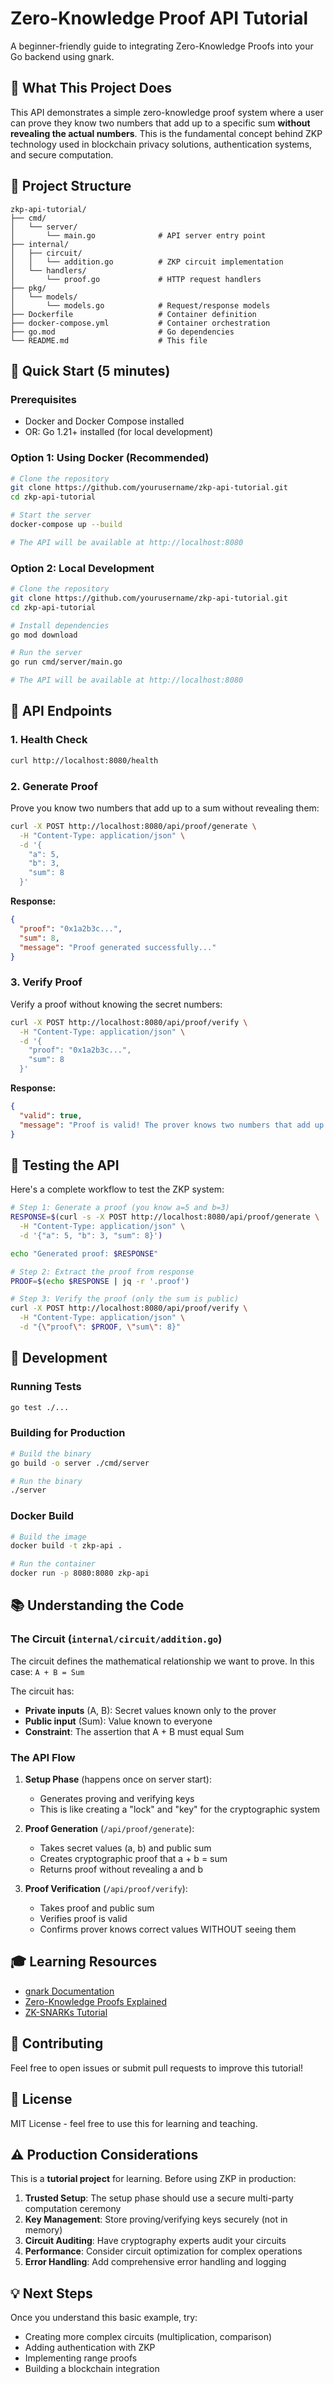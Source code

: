 # Zero-Knowledge Proof API Tutorial

A beginner-friendly guide to integrating Zero-Knowledge Proofs into your Go backend using gnark.

## 🎯 What This Project Does

This API demonstrates a simple zero-knowledge proof system where a user can prove they know two numbers that add up to a specific sum **without revealing the actual numbers**. This is the fundamental concept behind ZKP technology used in blockchain privacy solutions, authentication systems, and secure computation.

## 📁 Project Structure

```
zkp-api-tutorial/
├── cmd/
│   └── server/
│       └── main.go              # API server entry point
├── internal/
│   ├── circuit/
│   │   └── addition.go          # ZKP circuit implementation
│   └── handlers/
│       └── proof.go             # HTTP request handlers
├── pkg/
│   └── models/
│       └── models.go            # Request/response models
├── Dockerfile                   # Container definition
├── docker-compose.yml           # Container orchestration
├── go.mod                       # Go dependencies
└── README.md                    # This file
```

## 🚀 Quick Start (5 minutes)

### Prerequisites

- Docker and Docker Compose installed
- OR: Go 1.21+ installed (for local development)

### Option 1: Using Docker (Recommended)

```bash
# Clone the repository
git clone https://github.com/yourusername/zkp-api-tutorial.git
cd zkp-api-tutorial

# Start the server
docker-compose up --build

# The API will be available at http://localhost:8080
```

### Option 2: Local Development

```bash
# Clone the repository
git clone https://github.com/yourusername/zkp-api-tutorial.git
cd zkp-api-tutorial

# Install dependencies
go mod download

# Run the server
go run cmd/server/main.go

# The API will be available at http://localhost:8080
```

## 📡 API Endpoints

### 1. Health Check
```bash
curl http://localhost:8080/health
```

### 2. Generate Proof
Prove you know two numbers that add up to a sum without revealing them:

```bash
curl -X POST http://localhost:8080/api/proof/generate \
  -H "Content-Type: application/json" \
  -d '{
    "a": 5,
    "b": 3,
    "sum": 8
  }'
```

**Response:**
```json
{
  "proof": "0x1a2b3c...",
  "sum": 8,
  "message": "Proof generated successfully..."
}
```

### 3. Verify Proof
Verify a proof without knowing the secret numbers:

```bash
curl -X POST http://localhost:8080/api/proof/verify \
  -H "Content-Type: application/json" \
  -d '{
    "proof": "0x1a2b3c...",
    "sum": 8
  }'
```

**Response:**
```json
{
  "valid": true,
  "message": "Proof is valid! The prover knows two numbers that add up to the sum."
}
```

## 🧪 Testing the API

Here's a complete workflow to test the ZKP system:

```bash
# Step 1: Generate a proof (you know a=5 and b=3)
RESPONSE=$(curl -s -X POST http://localhost:8080/api/proof/generate \
  -H "Content-Type: application/json" \
  -d '{"a": 5, "b": 3, "sum": 8}')

echo "Generated proof: $RESPONSE"

# Step 2: Extract the proof from response
PROOF=$(echo $RESPONSE | jq -r '.proof')

# Step 3: Verify the proof (only the sum is public)
curl -X POST http://localhost:8080/api/proof/verify \
  -H "Content-Type: application/json" \
  -d "{\"proof\": $PROOF, \"sum\": 8}"
```

## 🔧 Development

### Running Tests
```bash
go test ./...
```

### Building for Production
```bash
# Build the binary
go build -o server ./cmd/server

# Run the binary
./server
```

### Docker Build
```bash
# Build the image
docker build -t zkp-api .

# Run the container
docker run -p 8080:8080 zkp-api
```

## 📚 Understanding the Code

### The Circuit (`internal/circuit/addition.go`)
The circuit defines the mathematical relationship we want to prove. In this case: `A + B = Sum`

The circuit has:
- **Private inputs** (A, B): Secret values known only to the prover
- **Public input** (Sum): Value known to everyone
- **Constraint**: The assertion that A + B must equal Sum

### The API Flow
1. **Setup Phase** (happens once on server start):
   - Generates proving and verifying keys
   - This is like creating a "lock" and "key" for the cryptographic system

2. **Proof Generation** (`/api/proof/generate`):
   - Takes secret values (a, b) and public sum
   - Creates cryptographic proof that a + b = sum
   - Returns proof without revealing a and b

3. **Proof Verification** (`/api/proof/verify`):
   - Takes proof and public sum
   - Verifies proof is valid
   - Confirms prover knows correct values WITHOUT seeing them

## 🎓 Learning Resources

- [gnark Documentation](https://docs.gnark.consensys.net/)
- [Zero-Knowledge Proofs Explained](https://consensys.net/blog/blockchain-explained/zero-knowledge-proofs-starks-vs-snarks/)
- [ZK-SNARKs Tutorial](https://github.com/matter-labs/awesome-zero-knowledge-proofs)

## 🤝 Contributing

Feel free to open issues or submit pull requests to improve this tutorial!

## 📄 License

MIT License - feel free to use this for learning and teaching.

## ⚠️ Production Considerations

This is a **tutorial project** for learning. Before using ZKP in production:

1. **Trusted Setup**: The setup phase should use a secure multi-party computation ceremony
2. **Key Management**: Store proving/verifying keys securely (not in memory)
3. **Circuit Auditing**: Have cryptography experts audit your circuits
4. **Performance**: Consider circuit optimization for complex operations
5. **Error Handling**: Add comprehensive error handling and logging

## 💡 Next Steps

Once you understand this basic example, try:
- Creating more complex circuits (multiplication, comparison)
- Adding authentication with ZKP
- Implementing range proofs
- Building a blockchain integration